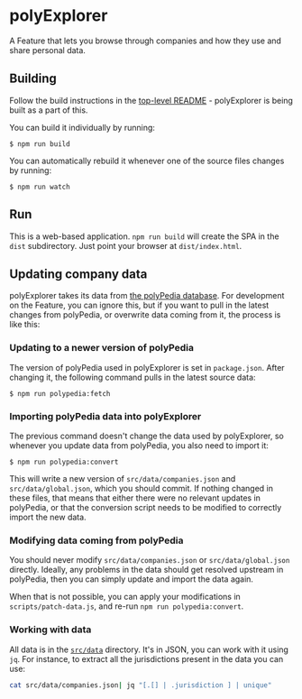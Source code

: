 # polyExplorer

A Feature that lets you browse through companies and how they use and share
personal data.

## Building

Follow the build instructions in the [top-level README](../../README.md) -
polyExplorer is being built as a part of this.

You can build it individually by running:

    $ npm run build

You can automatically rebuild it whenever one of the source files changes by
running:

    $ npm run watch

## Run

This is a web-based application. `npm run build` will create the SPA in the
`dist` subdirectory. Just point your browser at `dist/index.html`.

## Updating company data

polyExplorer takes its data from [the polyPedia database]. For development on
the Feature, you can ignore this, but if you want to pull in the latest changes
from polyPedia, or overwrite data coming from it, the process is like this:

### Updating to a newer version of polyPedia

The version of polyPedia used in polyExplorer is set in `package.json`. After
changing it, the following command pulls in the latest source data:

    $ npm run polypedia:fetch

### Importing polyPedia data into polyExplorer

The previous command doesn't change the data used by polyExplorer, so whenever
you update data from polyPedia, you also need to import it:

    $ npm run polypedia:convert

This will write a new version of `src/data/companies.json` and
`src/data/global.json`, which you should commit. If nothing changed in these
files, that means that either there were no relevant updates in polyPedia, or
that the conversion script needs to be modified to correctly import the new
data.

### Modifying data coming from polyPedia

You should never modify `src/data/companies.json` or `src/data/global.json`
directly. Ideally, any problems in the data should get resolved upstream in
polyPedia, then you can simply update and import the data again.

When that is not possible, you can apply your modifications in
`scripts/patch-data.js`, and re-run `npm run polypedia:convert`.

[the polyPedia database]: https://github.com/polypoly-eu/polypedia-data

### Working with data

All data is in the [`src/data`](src/data) directory. It's in JSON, you can work with it using `jq`. For instance, to extract all the jurisdictions present in the data you can use:

```sh
cat src/data/companies.json| jq "[.[] | .jurisdiction ] | unique"
```
